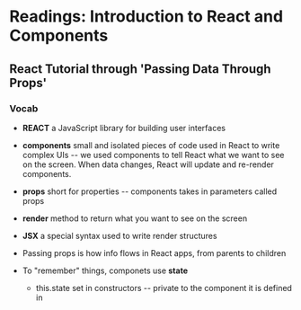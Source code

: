 # Readings: Introduction to React and Components

## React Tutorial through 'Passing Data Through Props'

### Vocab

- **REACT**  a JavaScript library for building user interfaces
- **components**  small and isolated pieces of code used in React to write complex UIs -- we used components to tell React what we want to see on the screen.  When data changes, React will update and re-render components.
- **props**  short for properties -- components takes in parameters called props
- **render** method to return what you want to see on the screen
- **JSX**  a special syntax used to write render structures

- Passing props is how info flows in React apps, from parents to children
- To "remember" things, componets use **state**
  - this.state set in constructors -- private to the component it is defined in

